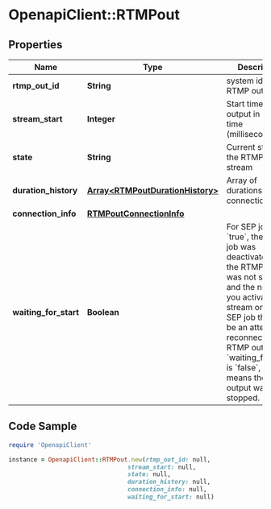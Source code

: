 # OpenapiClient::RTMPout

## Properties

Name | Type | Description | Notes
------------ | ------------- | ------------- | -------------
**rtmp_out_id** | **String** | system id for the RTMP output | [optional] 
**stream_start** | **Integer** | Start time of the output in Epoch time (milliseconds) | [optional] 
**state** | **String** | Current state of the RTMP output stream | [optional] 
**duration_history** | [**Array&lt;RTMPoutDurationHistory&gt;**](RTMPoutDurationHistory.md) | Array of durations for connections | [optional] 
**connection_info** | [**RTMPoutConnectionInfo**](RTMPoutConnectionInfo.md) |  | [optional] 
**waiting_for_start** | **Boolean** | For SEP jobs. If &#x60;true&#x60;, the SEP job was deactivated but the RTMP output was not stopped and the next time you activate the stream on the SEP job there will be an attempt to reconnect the RTMP output.  If &#x60;waiting_for_start&#x60; is &#x60;false&#x60;, it means the RTMP output was stopped. | [optional] 

## Code Sample

```ruby
require 'OpenapiClient'

instance = OpenapiClient::RTMPout.new(rtmp_out_id: null,
                                 stream_start: null,
                                 state: null,
                                 duration_history: null,
                                 connection_info: null,
                                 waiting_for_start: null)
```


